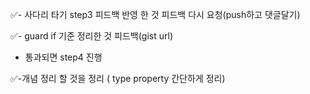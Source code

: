 ✅- 사다리 타기 step3 피드백 반영 한 것 피드백 다시 요청(push하고 댓글달기)

✅- guard if 기준 정리한 것 피드백(gist url)

- 통과되면 step4 진행


✅-개념 정리 할 것을 정리 ( type property 간단하게 정리)
